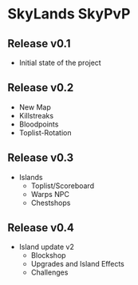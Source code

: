 # SkyLands SkyPvP

## Release v0.1
- Initial state of the project

## Release v0.2
- New Map
- Killstreaks
- Bloodpoints
- Toplist-Rotation

## Release v0.3
- Islands
  - Toplist/Scoreboard
  - Warps NPC  
  - Chestshops

## Release v0.4
- Island update v2
  - Blockshop
  - Upgrades and Island Effects 
  - Challenges
